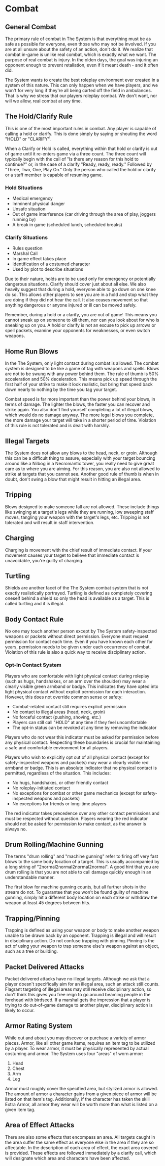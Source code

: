 # Combat

## General Combat

The primary rule of combat in The System is that everything must be as safe as possible for everyone, even those who may not be involved. If you are at all unsure about the safety of an action, don't do it. We realize that combat in-game is unlike real combat, which is exactly what we want. The purpose of real combat is injury. In the olden days, the goal was injuring an opponent enough to prevent retaliation, even if it meant death - and it often did.

The System wants to create the best roleplay environment ever created in a system of this nature. This can only happen when we have players, and we won't for very long if they're all being carted off the field in ambulances. That is why we stress that our players roleplay combat. We don't want, nor will we allow, real combat at any time.

## The Hold/Clarify Rule

This is one of the most important rules in combat. Any player is capable of calling a hold or clarify. This is done simply by saying or shouting the word "HOLD" or "CLARIFY".

When a Clarify or Hold is called, everything within that hold or clarify is out of game until it re-enters game via a three count. The three count will typically begin with the call of "Is there any reason for this hold to continue?" or, in the case of a clarify "Ready, ready, ready." Followed by "Three, Two, One, Play On." Only the person who called the hold or clarify or a staff member is capable of resuming game.

### Hold Situations
- Medical emergency
- Imminent physical danger
- Unsafe situation
- Out of game interference (car driving through the area of play, joggers running by)
- A break in game (scheduled lunch, scheduled breaks)

### Clarify Situations
- Rules question
- Marshal Call
- In game effect takes place
- Identification of a costumed character
- Used by plot to describe situations

Due to their nature, holds are to be used only for emergency or potentially dangerous situations. Clarify should cover just about all else. We also heavily suggest that during a hold, everyone able to go down on one knee do so. This allows other players to see you are in a hold and stop what they are doing if they did not hear the call. It also ceases movement so that anything dangerous or anyone injured or ill can be moved safely.

Remember, during a hold or a clarify, you are out of game! This means you cannot sneak up on someone to kill them, nor can you look about for who is sneaking up on you. A hold or clarify is not an excuse to pick up arrows or spell packets, examine your opponents for weaknesses, or even switch weapons.

## Home Run Blows

In the The System, only light contact during combat is allowed. The combat system is designed to be like a game of tag with weapons and spells. Blows are not to be swung with any power behind them. The rule of thumb is 50% acceleration and 50% deceleration. This means pick up speed through the first half of your strike to make it look realistic, but bring that speed back down nearly to nothing by the time you tag your target.

Combat speed is far more important than the power behind your blows, in terms of damage. The lighter the blows, the faster you can recover and strike again. You also don't find yourself completing a lot of illegal blows, which would do no damage anyway. The more legal blows you complete, the more damage your target will take in a shorter period of time. Violation of this rule is not tolerated and is dealt with harshly.

## Illegal Targets

The System does not allow any blows to the head, neck, or groin. Although this can be a difficult thing to assure, especially with your target bouncing around like a Nilbog in a Necromantic tower, you really need to give great care as to where you are aiming. For this reason, you are also not allowed to strike at targets that you cannot see. Another good rule of thumb is when in doubt, don't swing a blow that might result in hitting an illegal area.

## Tripping

Blows designed to make someone fall are not allowed. These include things like swinging at a target's legs while they are running, low sweeping staff moves, tangling your weapon with the target's legs, etc. Tripping is not tolerated and will result in staff intervention.

## Charging

Charging is movement with the chief result of immediate contact. If your movement causes your target to believe that immediate contact is unavoidable, you're guilty of charging.

## Turtling

Shields are another facet of the The System combat system that is not exactly realistically portrayed. Turtling is defined as completely covering oneself behind a shield so only the head is available as a target. This is called turtling and it is illegal.

## Body Contact Rule

No one may touch another person except by The System safety-inspected weapons or packets without direct permission. Everyone must request permission for contact each time. Even if you have known each other for years, permission needs to be given under each occurrence of combat. Violation of this rule is also a quick way to receive disciplinary action.

### Opt-In Contact System
Players who are comfortable with light physical contact during roleplay (such as hugs, handshakes, or an arm over the shoulder) may wear a clearly visible green armband or badge. This indicates they have opted into light physical contact without explicit permission for each interaction. However, this does not override common sense or safety:
- Combat-related contact still requires explicit permission
- No contact to illegal areas (head, neck, groin)
- No forceful contact (pushing, shoving, etc.)
- Players can still call "HOLD" at any time if they feel uncomfortable
- The opt-in status can be revoked at any time by removing the indicator

Players who do not wear this indicator must be asked for permission before any physical contact. Respecting these boundaries is crucial for maintaining a safe and comfortable environment for all players.

Players who wish to explicitly opt out of all physical contact (except for safety-inspected weapons and packets) may wear a clearly visible red armband or badge. This is an absolute indicator that no physical contact is permitted, regardless of the situation. This includes:
- No hugs, handshakes, or other friendly contact
- No roleplay-initiated contact
- No exceptions for combat or other game mechanics (except for safety-inspected weapons and packets)
- No exceptions for friends or long-time players

The red indicator takes precedence over any other contact permissions and must be respected without question. Players wearing the red indicator should not be asked for permission to make contact, as the answer is always no.

## Drum Rolling/Machine Gunning

The terms "drum rolling" and "machine gunning" refer to firing off very fast blows to the same body location of a target. This is usually accompanied by a long string of "2normal2normal2normal2normal". A good hint that you are drum rolling is that you are not able to call damage quickly enough in an understandable manner.

The first blow for machine gunning counts, but all further shots in the stream do not. To guarantee that you won't be found guilty of machine gunning, simply hit a different body location on each strike or withdraw the weapon at least 45 degrees between hits.

## Trapping/Pinning

Trapping is defined as using your weapon or body to make another weapon unable to be drawn back by an opponent. Trapping is illegal and will result in disciplinary action. Do not confuse trapping with pinning. Pinning is the act of using your weapon to trap someone else's weapon against an object, such as a tree or building.

## Packet Delivered Attacks

Packet delivered attacks have no illegal targets. Although we ask that a player doesn't specifically aim for an illegal area, such an attack still counts. Flagrant targeting of illegal areas may still receive disciplinary action, so don't think this gives you free reign to go around beaming people in the forehead with birdseed. If a marshal gets the impression that a player is trying to do out-of-game damage to another player, disciplinary action is likely to occur.

## Armor Rating System

While out and about you may discover or purchase a variety of armor pieces. Armor, like all other game items, requires an item tag to be utilized by a player. To wear armor, it must be physically represented by actual costuming and armor. The System uses four "areas" of worn armor:

1. Head
2. Chest
3. Arm
4. Leg

Armor must roughly cover the specified area, but stylized armor is allowed. The amount of armor a character gains from a given piece of armor will be listed on that item's tag. Additionally, if the character has taken the skill Extra Armor, all armor they wear will be worth more than what is listed on a given item tag.

## Area of Effect Attacks

There are also some effects that encompass an area. All targets caught in the area suffer the same effect as everyone else in the area if they are so affectable. In the description of each area of effect, the exact area covered is provided. These effects are followed immediately by a clarify call, which will designate which area and characters have been affected. 
